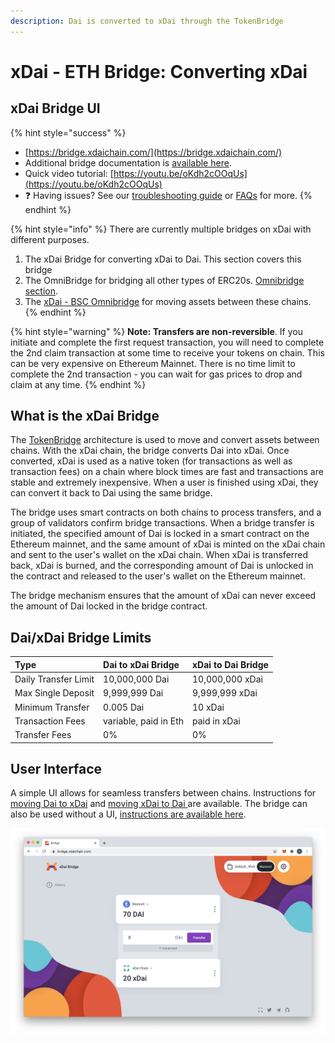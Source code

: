 ```yaml
---
description: Dai is converted to xDai through the TokenBridge
---
```


# xDai - ETH Bridge: Converting xDai

## xDai Bridge UI

{% hint style="success" %}
* [https://bridge.xdaichain.com/](https://bridge.xdaichain.com/)
* Additional bridge documentation is [available here](https://docs.tokenbridge.net/xdai-bridge/about).
* Quick video tutorial: [https://youtu.be/oKdh2cOOqUs](https://youtu.be/oKdh2cOOqUs)
* ❓ Having issues? See our [troubleshooting guide](troubleshooting.md) or [FAQs](../../../about-xdai/faqs/bridges-xdai-bridge-and-omnibridge.md) for more.
{% endhint %}

{% hint style="info" %}
There are currently multiple bridges on xDai with different purposes.

1. The xDai Bridge for converting xDai to Dai. This section covers this bridge
2.  The OmniBridge for bridging all other types of ERC20s. [Omnibridge section](../omnibridge/).
3. The [xDai - BSC Omnibridge](../binance-smart-chain-omnibridge/) for moving assets between these chains.
{% endhint %}

{% hint style="warning" %}
**Note: Transfers are non-reversible**. If you initiate and complete the first request transaction, you will need to complete the 2nd claim transaction at some time to receive your tokens on chain. This can be very expensive on Ethereum Mainnet. There is no time limit to complete the 2nd transaction - you can wait for gas prices to drop and claim at any time.
{% endhint %}

## What is the xDai Bridge

The [TokenBridge](https://docs.tokenbridge.net/) architecture is used to move and convert assets between chains.  With the xDai chain, the bridge converts Dai into xDai. Once converted, xDai is used as a native token \(for transactions as well as transaction fees\) on a chain where block times are fast and transactions are stable and extremely inexpensive. When a user is finished using xDai, they can convert it back to Dai using the same bridge.

The bridge uses smart contracts on both chains to process transfers, and a group of validators confirm bridge transactions. When a bridge transfer is initiated, the specified amount of Dai is locked in a smart contract on the Ethereum mainnet, and the same amount of xDai is minted on the xDai chain and sent to the user's wallet on the xDai chain.  When xDai is transferred back, xDai is burned, and the corresponding amount of Dai is unlocked in the contract and released to the user's wallet on the Ethereum mainnet.

The bridge mechanism ensures that the amount of xDai can never exceed the amount of Dai locked in the bridge contract.

## Dai/xDai Bridge Limits

| Type | Dai to xDai Bridge | xDai to Dai Bridge |
| :--- | :--- | :--- |
| Daily Transfer Limit | 10,000,000 Dai | 10,000,000 xDai |
| Max Single Deposit | 9,999,999 Dai | 9,999,999 xDai |
| Minimum Transfer | 0.005 Dai | 10 xDai |
| Transaction Fees | variable, paid in Eth | paid in xDai |
| Transfer Fees | 0%  | 0% |

## User Interface

A simple UI allows for seamless transfers between chains. Instructions for [moving Dai to xDai](moving-dai-to-xdai.md) and [moving xDai to Dai ](moving-xdai-to-dai.md)are available.  The bridge can also be used without a UI, [instructions are available here](https://docs.tokenbridge.net/xdai-bridge/how-to-use-xdai-bridge-without-ui).

![](../../../.gitbook/assets/xdai-bridge.png)



